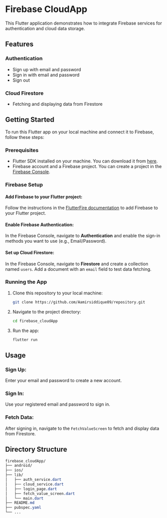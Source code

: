# Firebase CloudApp

This Flutter application demonstrates how to integrate Firebase services for authentication and cloud data storage.

## Features

### Authentication
- Sign up with email and password
- Sign in with email and password
- Sign out

### Cloud Firestore
- Fetching and displaying data from Firestore

## Getting Started

To run this Flutter app on your local machine and connect it to Firebase, follow these steps:

### Prerequisites

- Flutter SDK installed on your machine. You can download it from [here](https://flutter.dev/docs/get-started/install).
- Firebase account and a Firebase project. You can create a project in the [Firebase Console](https://console.firebase.google.com/).

### Firebase Setup

#### Add Firebase to your Flutter project:
Follow the instructions in the [FlutterFire documentation](https://firebase.flutter.dev/docs/overview) to add Firebase to your Flutter project.

#### Enable Firebase Authentication:
In the Firebase Console, navigate to **Authentication** and enable the sign-in methods you want to use (e.g., Email/Password).

#### Set up Cloud Firestore:
In the Firebase Console, navigate to **Firestore** and create a collection named `users`.
Add a document with an `email` field to test data fetching.

### Running the App

1. Clone this repository to your local machine:
    ```bash
    git clone https://github.com/Aamirsiddique09/repository.git
    ```
2. Navigate to the project directory:
    ```bash
    cd firebase_cloudApp
    ```
3. Run the app:
    ```bash
    flutter run
    ```

## Usage

### Sign Up:
Enter your email and password to create a new account.

### Sign In:
Use your registered email and password to sign in.

### Fetch Data:
After signing in, navigate to the `FetchValueScreen` to fetch and display data from Firestore.

## Directory Structure

```css
firebase_cloudApp/
├── android/
├── ios/
├── lib/
│   ├── auth_service.dart
│   ├── cloud_service.dart
│   ├── login_page.dart
│   ├── fetch_value_screen.dart
│   └── main.dart
├── README.md
├── pubspec.yaml
└── ...
